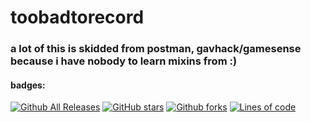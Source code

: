 # toobadtorecord
### a lot of this is skidded from postman, gavhack/gamesense because i have nobody to learn mixins from :)
#### badges:
[![Github All Releases](https://img.shields.io/github/downloads/AcaiBerii/tbtr/total.svg?style=social)]()
[![GitHub stars](https://img.shields.io/github/stars/AcaiBerii/tbtr.svg?style=social&label=Stars)]()
[![Github forks](https://img.shields.io/github/forks/AcaiBerii/tbtr?style=social&label=Forks)]()
[![Lines of code](https://img.shields.io/tokei/lines/github/AcaiBerii/tbtr?style=social)]()
